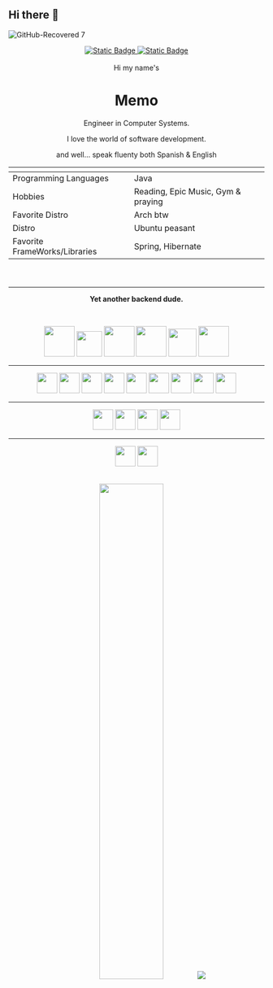 


## Hi there 👋

<!--
**MemoSainz/MemoSainz** is a ✨ _special_ ✨ repository because its `README.md` (this file) appears on your GitHub profile.

Here are some ideas to get you started:

- 🔭 I’m currently working on ...
- 🌱 I’m currently learning ...
- 👯 I’m looking to collaborate on ...
- 🤔 I’m looking for help with ...
- 💬 Ask me about ...
- 📫 How to reach me: ...
- 😄 Pronouns: ...
- ⚡ Fun fact: ...
-->

<p align="center">

<!-- <img src="https://i.imgur.com/SRKhMEK.png" style="max-height:500px"/> -->


![GitHub-Recovered 7](https://github.com/user-attachments/assets/c5b029f4-4b4e-4dc1-ae1c-c532ebbac9bb)

</p>
<div align='center'>
<a target="_blank" href="https://github.com/MemoSainz/Portfolio">
<img alt="Static Badge" src="https://img.shields.io/badge/Portfolio-blue?style=for-the-badge&logo=googlechrome&logoColor=%23f8f8ff&logoSize=auto&label=Memo%27s&labelColor=%23304674&color=%2382C2FF">
</a>
<a target="_blank" href="https://www.youtube.com/@tioalex-px">
<img alt="Static Badge" src="https://img.shields.io/badge/Tech%20Cult-blue?style=for-the-badge&logo=youtube&logoColor=%23f8f8ff&logoSize=30&label=Memo's&labelColor=%23ec8f16&color=%2300a86b">
</a>
<a>
    <!-- Discord:
    <a target="_blank" href="https://discord.gg/---"><img src="https://dcbadge.limes.pink/api/server/---" alt="" /></a> -->
</a>
</div>
<br>
<div align='center'>
    <span>Hi my name's </span> <span><h1>Memo</h1></span>
    <p>Engineer in Computer Systems. </p>
    <p>I love the world of software development.</p>
    <p>and well... speak fluenty both Spanish & English</p>
    <table>
    <thead>
        <tr>
            <th></th>
            <th></th>
        </tr>
    </thead>
    <tbody>
        <tr>
            <td>Programming Languages</td>
            <td>Java</td>
        </tr>
        <tr>
            <td>Hobbies</td>
            <td>Reading, Epic Music, Gym & praying</td>
        </tr>
        <tr>
            <td>Favorite Distro</td>
            <td>Arch btw</td>
        </tr>
        <tr>
            <td>Distro</td>
            <td>Ubuntu peasant</td>
        </tr>
        <tr>
            <td>Favorite FrameWorks/Libraries</td>
            <td>Spring, Hibernate</td>
        </tr>
    </tbody>
        <thead>
        <tr>
            <th></th>
            <th></th>
        </tr>
    </thead>
</table>

<br>

<hr>
<p> <strong> Yet another backend dude. </strong> </p>

<br>
<p align="center">
<img width="60" src="https://cdn.jsdelivr.net/gh/devicons/devicon@latest/icons/java/java-original.svg" />

<img width="50" src="https://cdn.jsdelivr.net/gh/devicons/devicon@latest/icons/spring/spring-original.svg" />

<img width="60" src="https://cdn.jsdelivr.net/gh/devicons/devicon@latest/icons/hibernate/hibernate-original-wordmark.svg" />

<img width="60" src="https://cdn.jsdelivr.net/gh/devicons/devicon@latest/icons/postgresql/postgresql-plain-wordmark.svg" />
          
<img width="55" src="https://cdn.jsdelivr.net/gh/devicons/devicon@latest/icons/mysql/mysql-original.svg" />

<img width="60" src="https://cdn.jsdelivr.net/gh/devicons/devicon@latest/icons/mariadb/mariadb-original-wordmark.svg" />
          
          
          
          
<hr>

<img width="40" src="https://cdn.jsdelivr.net/gh/devicons/devicon@latest/icons/maven/maven-original.svg" />
          
<img width="40" src="https://cdn.jsdelivr.net/gh/devicons/devicon@latest/icons/docker/docker-original-wordmark.svg" />
          
<img width="40" src="https://cdn.jsdelivr.net/gh/devicons/devicon@latest/icons/postman/postman-original.svg" />

<!-- <br> -->

<img width="40" src="https://cdn.jsdelivr.net/gh/devicons/devicon@latest/icons/intellij/intellij-original.svg" />
          
<!-- <br> -->

<img width="40" src="https://cdn.jsdelivr.net/gh/devicons/devicon@latest/icons/linux/linux-original.svg" />

<img width="40" src="https://cdn.jsdelivr.net/gh/devicons/devicon@latest/icons/ubuntu/ubuntu-original.svg" />

<img width="40" src="https://cdn.jsdelivr.net/gh/devicons/devicon@latest/icons/fedora/fedora-original.svg" />
                    
<img width="40" src="https://cdn.jsdelivr.net/gh/devicons/devicon@latest/icons/windows11/windows11-original.svg" />
          
<img width="40" src="https://cdn.jsdelivr.net/gh/devicons/devicon@latest/icons/git/git-original.svg" />
          
<!-- <img width="40" src="https://cdn.jsdelivr.net/gh/devicons/devicon@latest/icons/bash/bash-original.svg" /> -->

<!-- <img width="40" src="https://cdn.jsdelivr.net/gh/devicons/devicon@latest/icons/powershell/powershell-plain.svg" /> -->

<hr>

<!-- <img width="40" src="https://cdn.jsdelivr.net/gh/devicons/devicon@latest/icons/typescript/typescript-original.svg" /> -->
          
<!-- <img width="40" src="https://cdn.jsdelivr.net/gh/devicons/devicon@latest/icons/javascript/javascript-original.svg" /> -->

<img width="40" src="https://cdn.jsdelivr.net/gh/devicons/devicon@latest/icons/html5/html5-plain-wordmark.svg" />
    
<img width="40" src="https://cdn.jsdelivr.net/gh/devicons/devicon@latest/icons/css3/css3-plain-wordmark.svg" />

<!-- <img width="40" src="https://cdn.jsdelivr.net/gh/devicons/devicon@latest/icons/npm/npm-original-wordmark.svg" /> -->       

<!-- <img width="40" src="https://cdn.jsdelivr.net/gh/devicons/devicon@latest/icons/firebase/firebase-original-wordmark.svg" />  -->

<!-- <img width="40" src="https://cdn.jsdelivr.net/gh/devicons/devicon@latest/icons/railway/railway-original.svg" /> -->

<img width="40" src="https://cdn.jsdelivr.net/gh/devicons/devicon@latest/icons/vscode/vscode-original.svg" />
       
<img width="40" src="https://cdn.jsdelivr.net/gh/devicons/devicon@latest/icons/netlify/netlify-original.svg" />

<hr>

<img width="40" src="https://cdn.jsdelivr.net/gh/devicons/devicon@latest/icons/premierepro/premierepro-original.svg" />
          

<img width="40" src="https://cdn.jsdelivr.net/gh/devicons/devicon@latest/icons/photoshop/photoshop-original.svg" />


          
          
          
  
          

</p>
<br>
          

    
<img height="50%" width="auto" src ="https://github-readme-stats.vercel.app/api/top-langs/?username=memosainz&layout=compact&hide_border=true&theme=darcula&bg_color=00000000&langs_count=6&hide=html">
<img src ="https://github-readme-streak-stats.herokuapp.com?user=memosainz&theme=darcula&hide_border=true&background=FFFFFF00">


</div>


